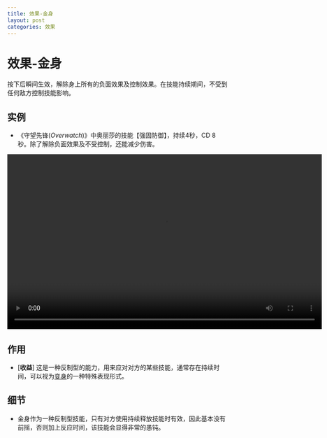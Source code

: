 ```yaml
---
title: 效果-金身
layout: post
categories: 效果
---
```


# 效果-金身
按下后瞬间生效，解除身上所有的负面效果及控制效果。在技能持续期间，不受到任何敌方控制技能影响。

## 实例

- 《守望先锋(*Overwatch*)》中奥丽莎的技能【强固防御】，持续4秒，CD 8秒。除了解除负面效果及不受控制，还能减少伤害。

<video width="720" height="400" controls>
    <source src="/videos/奥丽莎-强固防御.mp4" type="video/mp4">
</video>

## 作用
- [**收益**] 这是一种反制型的能力，用来应对对方的某些技能，通常存在持续时间，可以视为[变身]()的一种特殊表现形式。

## 细节
- 金身作为一种反制型技能，只有对方使用持续释放技能时有效，因此基本没有前摇，否则加上反应时间，该技能会显得非常的愚钝。